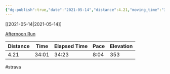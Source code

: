 ```yaml
---
{"dg-publish":true,"date":"2021-05-14","distance":4.21,"moving_time":"34:01","elapsed_time":"34:23","pace":"8:04","total_elevation_gain":353,"url":"https://www.strava.com/activities/5298163030","permalink":"/01-personal/strava/2021-05-14-afternoon-run/","dgPassFrontmatter":true}
---
```



[[2021-05-14\|2021-05-14]]

[Afternoon Run](https://www.strava.com/activities/5298163030)

| Distance | Time  | Elapsed Time | Pace | Elevation |
| -------- | ----- | ------------ | ---- | --------- |
| 4.21     | 34:01 | 34:23        | 8:04 | 353       |




#strava
